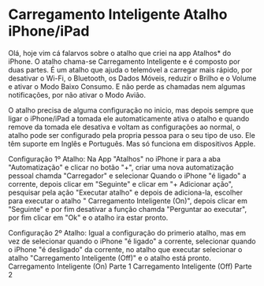 # Carregamento Inteligente Atalho iPhone/iPad

Olá, hoje vim cá falarvos sobre o atalho que criei na app Atalhos* do iPhone.
O atalho chama-se Carregamento Inteligente e é composto por duas partes.
É um atalho que ajuda o telemóvel a carregar mais rápido, por desativar o Wi-Fi, o Bluetooth, os Dados Móveis, reduzir o Brilho e o Volume e ativar o Modo Baixo Consumo. E não perde as chamadas nem algumas notificações, por não ativar o Modo Avião.

O atalho precisa de alguma configuração no inicio, mas depois sempre que ligar o iPhone/iPad a tomada ele automaticamente ativa o atalho e quando remove da tomada ele desativa e voltam as configurações ao normal, o atalho pode ser configurado pela propria pessoa para o seu tipo de uso. Ele têm suporte em Inglês e Português. Mas só funciona em dispositivos Apple.

Configuração 1º Atalho: Na App "Atalhos" no iPhone ir para a aba "Automatização" e clicar no botão "+", criar uma nova automatização pessoal chamda "Carregador" e selecionar Quando o iPhone "é ligado" a corrente, depois clicar em "Seguinte" e clicar em "+ Adicionar ação", pesquisar pela ação "Executar atalho" e depois de adiciona-la, escolher para executar o atalho " Carregamento Inteligente (On)", depois clicar em "Seguinte" e por fim desativar a função chamda "Perguntar ao executar", por fim clicar em "Ok" e o atalho ira estar pronto.

Configuração 2º Atalho: Igual a configuração do primerio atalho, mas em vez de selecionar quando o iPhone "é ligado" a corrente, selecionar quando o iPhone "é desligado" da corrente, no atalho que executar selecionar o atalho "Carregamento Inteligente (Off)" e o atalho está pronto.
Carregamento Inteligente (On) Parte 1
Carregamento Inteligente (Off) Parte 2